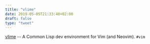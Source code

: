 ```yaml
---
title: "vlime"
date: 2019-05-05T21:33:48+02:00
draft: false
type: "tweet"
---
```

[vlime](https://github.com/l04m33/vlime) -- A Common Lisp dev environment for Vim (and Neovim). `#vim`
